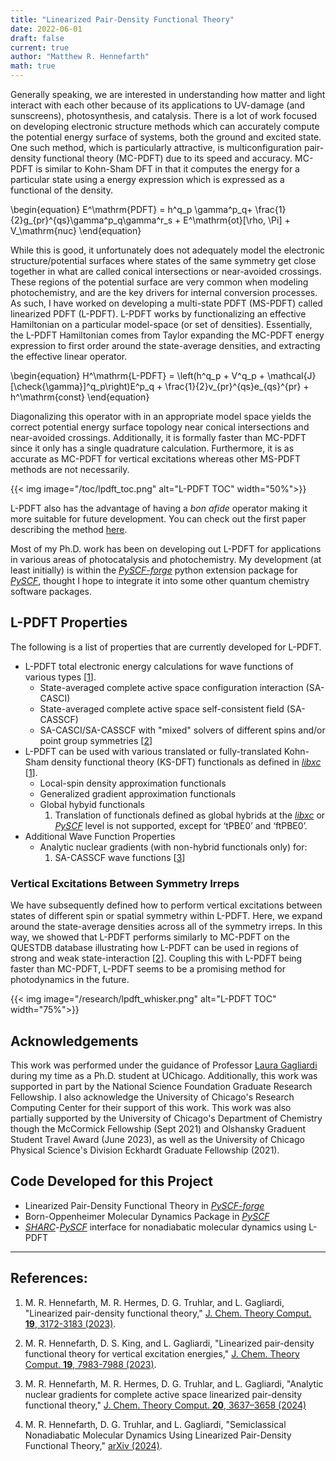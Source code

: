 ```yaml
---
title: "Linearized Pair-Density Functional Theory"
date: 2022-06-01
draft: false 
current: true
author: "Matthew R. Hennefarth"
math: true
---
```


Generally speaking, we are interested in understanding how matter and light
interact with each other because of its applications to UV-damage (and
sunscreens), photosynthesis, and catalysis. There is a lot of work focused on
developing electronic structure methods which can accurately compute the
potential energy surface of systems, both the ground and excited state. One
such method, which is particularly attractive, is multiconfiguration
pair-density functional theory (MC-PDFT) due to its speed and accuracy. MC-PDFT
is similar to Kohn-Sham DFT in that it computes the energy for a particular
state using a energy expression which is expressed as a functional of the
density.

\begin{equation}
E^\mathrm{PDFT} = h^q_p \gamma^p_q+ \frac{1}{2}g_{pr}^{qs}\gamma^p_q\gamma^r_s + E^\mathrm{ot}[\rho, \Pi] + V_\mathrm{nuc}
\end{equation}

While this is good, it unfortunately does not adequately model the electronic
structure/potential surfaces where states of the same symmetry get close
together in what are called conical intersections or near-avoided crossings.
These regions of the potential surface are very common when modeling
photochemistry, and are the key drivers for internal conversion processes. As
such, I have worked on developing a multi-state PDFT (MS-PDFT) called
linearized PDFT (L-PDFT). L-PDFT works by functionalizing an effective
Hamiltonian on a particular model-space (or set of densities). Essentially, the
L-PDFT Hamiltonian comes from Taylor expanding the MC-PDFT energy expression to
first order around the state-average densities, and extracting the effective
linear operator.

\begin{equation}
H^\mathrm{L-PDFT} = \left(h^q_p + V^q_p + \mathcal{J}[\check{\gamma}]^q_p\right)E^p_q + \frac{1}{2}v_{pr}^{qs}e_{qs}^{pr} + h^\mathrm{const} 
\end{equation}

Diagonalizing this operator with in an appropriate model space yields the
correct potential energy surface topology near conical intersections and
near-avoided crossings. Additionally, it is formally faster than MC-PDFT since
it only has a single quadrature calculation. Furthermore, it is as accurate as
MC-PDFT for vertical excitations whereas other MS-PDFT methods are not
necessarily.

{{< img image="/toc/lpdft_toc.png" alt="L-PDFT TOC" width="50%">}}

L-PDFT also has the advantage of having a *bon afide* operator making it more
suitable for future development. You can check out the first paper describing
the method [here][J. Chem. Theory Comput. **19**, 3172-3183 (2023)].

Most of my Ph.D. work has been on developing out L-PDFT for applications in
various areas of photocatalysis and photochemistry. My development (at least
initially) is within the [*PySCF-forge*] python extension package for
[*PySCF*], thought I hope to integrate it into some other quantum chemistry
software packages.

## L-PDFT Properties

The following is a list of properties that are currently developed for L-PDFT.

- L-PDFT total electronic energy calculations for wave functions of various
  types [[1][J. Chem. Theory Comput. **19**, 3172-3183 (2023)]].
    - State-averaged complete active space configuration interaction (SA-CASCI)
    - State-averaged complete active space self-consistent field (SA-CASSCF)
    - SA-CASCI/SA-CASSCF with "mixed" solvers of different spins and/or point
      group symmetries [[2][J. Chem. Theory Comput. **19**, 7983-7988 (2023)]]
- L-PDFT can be used with various translated or fully-translated Kohn-Sham
  density functional theory (KS-DFT) functionals as defined in [*libxc*]
  [[1][J. Chem. Theory Comput. **19**, 3172-3183 (2023)]].
    - Local-spin density approximation functionals
    - Generalized gradient approximation functionals
    - Global hybyid functionals 
        1. Translation of functionals defined as global hybrids at the
        [*libxc*] or [*PySCF*] level is not supported, except for ‘tPBE0’ and
        ‘ftPBE0’.
- Additional Wave Function Properties
    - Analytic nuclear gradients (with non-hybrid functionals only) for:
        1. SA-CASSCF wave functions [[3][J. Chem. Theory Comput. **20**, 3637–3658 (2024)]]

### Vertical Excitations Between Symmetry Irreps

We have subsequently defined how to perform vertical excitations between states
of different spin or spatial symmetry within L-PDFT. Here, we expand around the
state-average densities across all of the symmetry irreps. In this way, we
showed that L-PDFT performs similarly to MC-PDFT on the QUESTDB database
illustrating how L-PDFT can be used in regions of strong and weak
state-interaction [[2][J. Chem. Theory Comput. **19**, 7983-7988 (2023)]].
Coupling this with L-PDFT being faster than MC-PDFT, L-PDFT seems to be a
promising method for photodynamics in the future. 

{{< img image="/research/lpdft_whisker.png" alt="L-PDFT TOC" width="75%">}}

## Acknowledgements

This work was performed under the guidance of Professor [Laura
Gagliardi](https://gagliardigroup.uchicago.edu/) during my time as a Ph.D.
student at UChicago. Additionally, this work was supported in part by the
National Science Foundation Graduate Research Fellowship. I also acknowledge
the University of Chicago's Research Computing Center for their support of this
work. This work was also partially supported by the University of Chicago's
Department of Chemistry though the McCormick Fellowship (Sept 2021) and
Olshansky Graduent Student Travel Award (June 2023), as well as the University
of Chicago Physical Science's Division Eckhardt Graduate Fellowship (2021). 

## Code Developed for this Project
- Linearized Pair-Density Functional Theory in [*PySCF-forge*]
- Born-Oppenheimer Molecular Dynamics Package in [*PySCF*]
- [*SHARC*]-[*PySCF*] interface for nonadiabatic molecular dynamics using
L-PDFT

---
## References:
1. M. R. Hennefarth, M. R. Hermes, D. G. Truhlar, and L. Gagliardi, "Linearized
   pair-density functional theory," [J. Chem. Theory Comput. **19**, 3172-3183
(2023)].
1. M. R. Hennefarth, D. S. King, and L. Gagliardi, "Linearized pair-density
   functional theory for vertical excitation energies," [J. Chem. Theory
Comput. **19**, 7983-7988 (2023)].
1. M. R. Hennefarth, M. R. Hermes, D. G. Truhlar, and L. Gagliardi, "Analytic
   nuclear gradients for complete active space linearized pair-density
functional theory," [J. Chem. Theory Comput. **20**, 3637–3658 (2024)]

1. M. R. Hennefarth, D. G. Truhlar, and L. Gagliardi, "Semiclassical Nonadiabatic Molecular Dynamics Using Linearized Pair-Density Functional Theory," [arXiv (2024)].

[comment]: <Reference Hyperlinks>
[J. Chem. Theory Comput. **19**, 3172-3183 (2023)]: http://dx.doi.org/10.1021/acs.jctc.3c00207
[J. Chem. Theory Comput. **19**, 7983-7988 (2023)]: https://dx.doi.org/10.1021/acs.jctc.3c00863
[J. Chem. Theory Comput. **20**, 3637–3658 (2024)]: https://dx.doi.org/10.1021/acs.jctc.4c00095
[arXiv (2024)]: https://arxiv.org/abs/2408.05434
[*PySCF-forge*]: https://github.com/pyscf/pyscf-forge
[*PySCF*]: https://github.com/pyscf/pyscf
[*libxc*]: https://www.tddft.org/programs/libxc/
[*SHARC*]: https://sharc-md.org/

